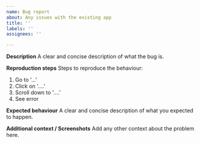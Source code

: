 ```yaml
---
name: Bug report
about: Any issues with the existing app
title: ''
labels: ''
assignees: ''

---
```


**Description**
A clear and concise description of what the bug is.

**Reproduction steps**
Steps to reproduce the behaviour:
1. Go to '...'
2. Click on '....'
3. Scroll down to '....'
4. See error

**Expected behaviour**
A clear and concise description of what you expected to happen.


**Additional context / Screenshots**
Add any other context about the problem here.
